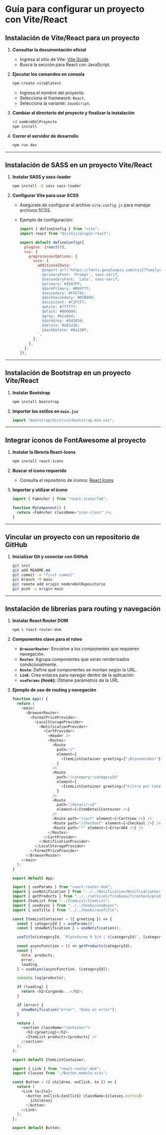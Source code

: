 # Guía para configurar un proyecto con Vite/React

## Instalación de Vite/React para un proyecto

1. **Consultar la documentación oficial**

   - Ingresa al sitio de Vite: [Vite Guide](https://vitejs.dev/guide/)
   - Busca la sección para React con JavaScript.

2. **Ejecutar los comandos en consola**

   ```bash
   npm create vite@latest
   ```

   - Ingresa el nombre del proyecto.
   - Selecciona el framework: `React`.
   - Selecciona la variante: `JavaScript`.

3. **Cambiar al directorio del proyecto y finalizar la instalación**

   ```bash
   cd nombreDelProyecto
   npm install
   ```

4. **Correr el servidor de desarrollo**
   ```bash
   npm run dev
   ```

---

## Instalación de SASS en un proyecto Vite/React

1. **Instalar SASS y sass-loader**

   ```bash
   npm install -D sass sass-loader
   ```

2. **Configurar Vite para usar SCSS**

   - Asegúrate de configurar el archivo `vite.config.js` para manejar archivos SCSS.
   - Ejemplo de configuración:

     ```javascript
     import { defineConfig } from "vite";
     import react from "@vitejs/plugin-react";

     export default defineConfig({
       plugins: [react()],
       css: {
         preprocessorOptions: {
           scss: {
             additionalData: `
               @import url('https://fonts.googleapis.com/css2?family=Lato&family=Prompt:wght@400;700&display=swap');
               $primaryFont: 'Prompt', sans-serif;
               $secondaryFont: 'Lato', sans-serif;
               $primary: #35A7FF;
               $darkPrimary: #004777;
               $secondary: #FFE74C;
               $darkSecondary: #D5B800;
               $assistant: #C2FCF7;
               $white: #ffffff;
               $black: #000000;
               $grey: #b1adad;
               $darkGrey: #3d3d3d;
               $delete: #d61d16;
               $darkDelete: #8a130f;
             `,
           },
         },
       },
     });
     ```

---

## Instalación de Bootstrap en un proyecto Vite/React

1. **Instalar Bootstrap**

   ```bash
   npm install bootstrap
   ```

2. **Importar los estilos en `main.jsx`**
   ```javascript
   import "bootstrap/dist/css/bootstrap.min.css";
   ```

---

## Integrar íconos de FontAwesome al proyecto

1. **Instalar la librería React-Icons**

   ```bash
   npm install react-icons
   ```

2. **Buscar el ícono requerido**

   - Consulta el repositorio de íconos: [React Icons](https://react-icons.github.io/react-icons/icons/fa6/)

3. **Importar y utilizar el ícono**

   ```javascript
   import { FaAnchor } from "react-icons/fa6";

   function MyComponent() {
     return <FaAnchor className="icon-class" />;
   }
   ```

---

## Vincular un proyecto con un repositorio de GitHub

1. **Inicializar Git y conectar con GitHub**
   ```bash
   git init
   git add README.md
   git commit -m "first commit"
   git branch -M main
   git remote add origin nombreDelRepositorio
   git push -u origin main
   ```

---

## Instalación de librerías para routing y navegación

1. **Instalar React Router DOM**

   ```bash
   npm i react-router-dom
   ```

2. **Componentes clave para el ruteo**

   - **`BrowserRouter`**: Envuelve a los componentes que requieren navegación.
   - **`Routes`**: Agrupa componentes que serán renderizados condicionalmente.
   - **`Route`**: Define qué componentes se montan según la URL.
   - **`Link`**: Crea enlaces para navegar dentro de la aplicación.
   - **`useParams` (hook)**: Obtiene parámetros de la URL.

3. **Ejemplo de uso de routing y navegación**

   ```javascript
   function App() {
     return (
       <main>
         <BrowserRouter>
           <FormatPriceProvider>
             <LocalStorageProvider>
               <NotificationProvider>
                 <CartProvider>
                   <Header />
                   <Routes>
                     <Route
                       path="/"
                       element={
                         <ItemListContainer greeting={"¡Bienvenidos!"} />
                       }
                     />
                     <Route
                       path="/category/:categoryId"
                       element={
                         <ItemListContainer greeting={"Filtro por Categoria"} />
                       }
                     />
                     <Route
                       path="/detail/:id"
                       element={<ItemDetailContainer />}
                     />
                     <Route path="/cart" element={<CartView />} />
                     <Route path="/checkout" element={<Checkout />} />
                     <Route path="*" element={<Error404 />} />
                   </Routes>
                 </CartProvider>
               </NotificationProvider>
             </LocalStorageProvider>
           </FormatPriceProvider>
         </BrowserRouter>
       </main>
     );
   }

   export default App;
   ```

   ```javascript
   import { useParams } from "react-router-dom";
   import { useNotification } from "../../Notification/NotificationService";
   import { getProducts } from "../../services/firebase/firestore/products";
   import ItemList from "../ItemList/ItemList";
   import { useAsync } from "../../hooks/useAsync";
   import { useTitle } from "../../hooks/useTitle";

   const ItemListContainer = ({ greeting }) => {
     const { categoryId } = useParams();
     const { showNotification } = useNotification();

     useTitle(categoryId, `Plataforma 9 3/4 | ${categoryId}`, [categoryId]);

     const asyncFunction = () => getProducts(categoryId);
     const {
       data: products,
       error,
       loading,
     } = useAsync(asyncFunction, [categoryId]);

     console.log(products);

     if (loading) {
       return <h2>Cargando...</h2>;
     }

     if (error) {
       showNotification("error", "Hubo un error");
     }

     return (
       <section className="container">
         <h2>{greeting}</h2>
         <ItemList products={products} />
       </section>
     );
   };

   export default ItemListContainer;
   ```

   ```javascript
   import { Link } from "react-router-dom";
   import classes from "./Button.module.scss";

   const Button = ({ children, onClick, to }) => {
     return (
       <Link to={to}>
         <button onClick={onClick} className={classes.button}>
           {children}
         </button>
       </Link>
     );
   };

   export default Button;
   ```
